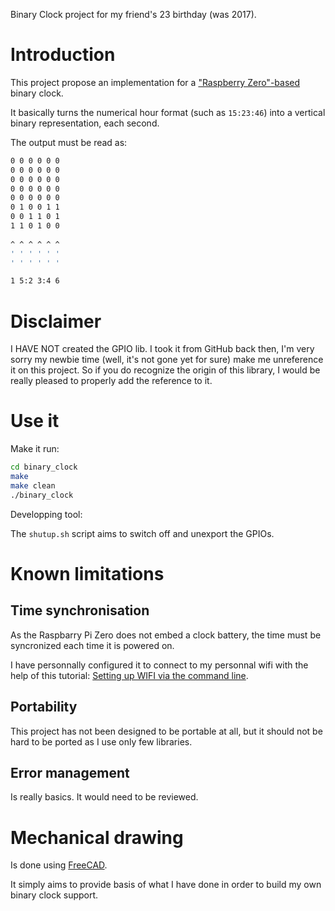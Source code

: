Binary Clock project for my friend's 23 birthday (was 2017).

# Introduction

This project propose an implementation for a ["Raspberry Zero"-based](https://www.raspberrypi.org/products/raspberry-pi-zero-w/ "Raspberry Pi Zero W") binary clock.

It basically turns the numerical hour format (such as `15:23:46`) into a vertical binary representation, each second.

The output must be read as:

```bash
0 0 0 0 0 0 
0 0 0 0 0 0 
0 0 0 0 0 0 
0 0 0 0 0 0 
0 0 0 0 0 0 
0 1 0 0 1 1 
0 0 1 1 0 1 
1 1 0 1 0 0
 
^ ^ ^ ^ ^ ^ 
' ' ' ' ' ' 
' ' ' ' ' '

1 5:2 3:4 6
```

# Disclaimer

I HAVE NOT created the GPIO lib. I took it from GitHub back then, I'm very sorry my newbie time (well, it's not gone yet for sure) make me unreference it on this project.
So if you do recognize the origin of this library, I would be really pleased to properly add the reference to it.

# Use it

Make it run:

```bash
cd binary_clock
make
make clean
./binary_clock
```

Developping tool:

The `shutup.sh` script aims to switch off and unexport the GPIOs.

# Known limitations

## Time synchronisation

As the Raspbarry Pi Zero does not embed a clock battery, the time must be syncronized each time it is powered on.

I have personnally configured it to connect to my personnal wifi with the help of this tutorial: 
[Setting up WIFI via the command line](https://www.raspberrypi.org/documentation/configuration/wireless/wireless-cli.md "Raspberry WIFI tutorial").

## Portability

This project has not been designed to be portable at all, but it should not be hard to be ported as I use only few libraries.

## Error management

Is really basics. It would need to be reviewed.

# Mechanical drawing

Is done using [FreeCAD](https://www.freecadweb.org/ "FreeCAD's homepage").

It simply aims to provide basis of what I have done in order to build my own binary clock support.
